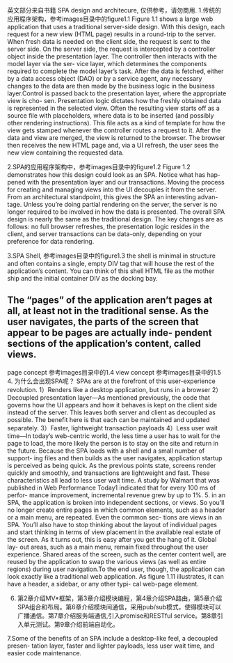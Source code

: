 英文部分来自书籍 SPA design and architecure, 仅供参考，请勿商用.
1.传统的应用程序架构，参考images目录中的figure1.1
  Figure 1.1 shows a large web application that uses a traditional server-side design.
With this design, each request for a new view (HTML page) results in a round-trip to the server. When fresh data is needed on the client side, the request is sent to the server side. On the server side, the request is intercepted by a controller object inside the presentation layer. The controller then interacts with the model layer via the ser- vice layer, which determines the components required to complete the model layer’s task. After the data is fetched, either by a data access object (DAO) or by a service agent, any necessary changes to the data are then made by the business logic in the business layer.Control is passed back to the presentation layer, where the appropriate view is cho- sen. Presentation logic dictates how the freshly obtained data is represented in the selected view. Often the resulting view starts off as a source file with placeholders, where data is to be inserted (and possibly other rendering instructions). This file acts as a kind of template for how the view gets stamped whenever the controller routes a request to it.
After the data and view are merged, the view is returned to the browser. The browser then receives the new HTML page and, via a UI refresh, the user sees the new view containing the requested data.
                      
2.SPA的应用程序架构中，参考images目录中的figure1.2
Figure 1.2 demonstrates how this design could look as an SPA. Notice what has hap- pened with the presentation layer and our transactions.
Moving the process for creating and managing views into the UI decouples it from the server. From an architectural standpoint, this gives the SPA an interesting advan- tage. Unless you’re doing partial rendering on the server, the server is no longer required to be involved in how the data is presented.
The overall SPA design is nearly the same as the traditional design. The key changes are as follows: no full browser refreshes, the presentation logic resides in the client, and server transactions can be data-only, depending on your preference for data rendering.

3.SPA Shell, 参考images目录中的figure1.3 
  the shell is minimal in structure and often contains a single, empty DIV tag that will house the rest of the application’s content. You can think of this shell HTML file as the mother ship and the initial container DIV as the docking bay.
  ## The “pages” of the application aren’t pages at all, at least not in the traditional sense. As the user navigates, the parts of the screen that appear to be pages are actually inde- pendent sections of the application’s content, called views. 
  page concept 参考images目录中的1.4
  view concept 参考images目录中的1.5
4. 为什么会出现SPA呢？
  SPAs are at the forefront of this user-experience revolution. 
  1）Renders like a desktop application, but runs in a browser
  2）Decoupled presentation layer—As mentioned previously, the code that governs how the UI appears and how it behaves is kept on the client side instead of the server. This leaves both server and client as decoupled as possible. The benefit here is that each can be maintained and updated separately.
  3）Faster, lightweight transaction payloads
  4）Less user wait time—In today’s web-centric world, the less time a user has to wait for the page to load, the more likely the person is to stay on the site and return in the future. Because the SPA loads with a shell and a small number of support- ing files and then builds as the user navigates, application startup is perceived as being quick. As the previous points state, screens render quickly and smoothly, and transactions are lightweight and fast. These characteristics all lead to less user wait time. A study by Walmart that was published in Web Performance Today1 indicated that for every 100 ms of perfor- mance improvement, incremental revenue grew by up to 1%.
5. in an SPA, the application is broken into independent sections, or views. So you’ll no longer create entire pages in which common elements, such as a header or a main menu, are repeated. Even the common sec- tions are views in an SPA. You’ll also have to stop thinking about the layout of individual pages and start thinking in terms of view placement in the available real estate of the screen. As it turns out, this is easy after you get the hang of it. Global lay- out areas, such as a main menu, remain fixed throughout the user experience. Shared areas of the screen, such as the center content well, are reused by the application to swap the various views (as well as entire regions) during user navigation.To the end user, though, the application can look exactly like a traditional web application. As figure 1.11 illustrates, it can have a header, a sidebar, or any other typi- cal web-page element.

6. 第2章介绍MV*框架，第3章介绍模块编程，第4章介绍SPA路由，第5章介绍SPA组合和布局。第6章介绍模块间通信，采用pub/sub模式，使得模块可以广播通信。第7章介绍服务端通信,引入promise和RESTful service。第8章引入单元测试。第9章介绍前端自动化。

7.Some of the benefits of an SPA include a desktop-like feel, a decoupled presen- tation layer, faster and lighter payloads, less user wait time, and easier code maintenance.